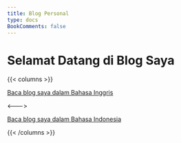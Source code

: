 ```yaml
---
title: Blog Personal
type: docs
BookComments: false
---
```


# Selamat Datang di Blog Saya

{{< columns >}}

<a href="/posts" class="book-btn">Baca blog saya dalam Bahasa Inggris</a>

<--->

<a href="/id/posts" class="book-btn">Baca blog saya dalam Bahasa Indonesia</a>

{{< /columns >}}
